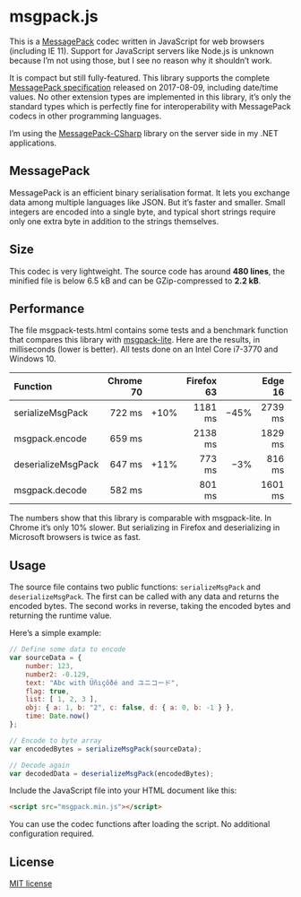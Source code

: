 # msgpack.js

This is a [MessagePack](https://msgpack.org) codec written in JavaScript for web browsers (including IE 11). Support for JavaScript servers like Node.js is unknown because I’m not using those, but I see no reason why it shouldn’t work.

It is compact but still fully-featured. This library supports the complete [MessagePack specification](https://github.com/msgpack/msgpack/blob/master/spec.md) released on 2017-08-09, including date/time values. No other extension types are implemented in this library, it’s only the standard types which is perfectly fine for interoperability with MessagePack codecs in other programming languages.

I’m using the [MessagePack-CSharp](https://github.com/neuecc/MessagePack-CSharp/) library on the server side in my .NET applications.

## MessagePack

MessagePack is an efficient binary serialisation format. It lets you exchange data among multiple languages like JSON. But it’s faster and smaller. Small integers are encoded into a single byte, and typical short strings require only one extra byte in addition to the strings themselves.

## Size

This codec is very lightweight. The source code has around **480 lines**, the minified file is below 6.5 kB and can be GZip-compressed to **2.2 kB**.

## Performance

The file msgpack-tests.html contains some tests and a benchmark function that compares this library with [msgpack-lite](https://github.com/kawanet/msgpack-lite). Here are the results, in milliseconds (lower is better). All tests done on an Intel Core i7-3770 and Windows 10.

Function           | Chrome 70 |      | Firefox 63 |      | Edge 16 |      | IE 11  | &nbsp;
:------------------|----------:|-----:|-----------:|-----:|--------:|-----:|-------:|-----:
serializeMsgPack   |    722 ms | +10% |    1181 ms | −45% | 2739 ms | +50% | 2550 ms|  −3%
msgpack.encode     |    659 ms |      |    2138 ms |      | 1829 ms |      | 2617 ms|
deserializeMsgPack |    647 ms | +11% |     773 ms |  −3% |  816 ms | −49% |  634 ms| −66%
msgpack.decode     |    582 ms |      |     801 ms |      | 1601 ms |      | 1870 ms|

The numbers show that this library is comparable with msgpack-lite. In Chrome it’s only 10% slower. But serializing in Firefox and deserializing in Microsoft browsers is twice as fast.

## Usage

The source file contains two public functions: `serializeMsgPack` and `deserializeMsgPack`. The first can be called with any data and returns the encoded bytes. The second works in reverse, taking the encoded bytes and returning the runtime value.

Here’s a simple example:

```js
// Define some data to encode
var sourceData = {
    number: 123,
    number2: -0.129,
    text: "Abc with Üñıçôðé and ユニコード",
    flag: true,
    list: [ 1, 2, 3 ],
    obj: { a: 1, b: "2", c: false, d: { a: 0, b: -1 } },
    time: Date.now()
};

// Encode to byte array
var encodedBytes = serializeMsgPack(sourceData);

// Decode again
var decodedData = deserializeMsgPack(encodedBytes);
```

Include the JavaScript file into your HTML document like this:

```html
<script src="msgpack.min.js"></script>
```

You can use the codec functions after loading the script. No additional configuration required.

## License

[MIT license](https://github.com/ygoe/msgpack.js/blob/master/LICENSE)
